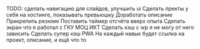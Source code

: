 TODO: сделать навигацию для слайдов, улучшить ui 
Сделать пректы у себя на хостинге, показывать превьюшку
Доработать описание
Прикрепить резюме
Поставить таймер отсчёта вверх опыта
Сделать экран что я работал с ГКУ МОЦ ИКТ
Сделать кэш с wp я не могу от него зависить
Сделать супер кэш PWA
На каждый навык будет ссылка на проект, описание, и ещё что то
